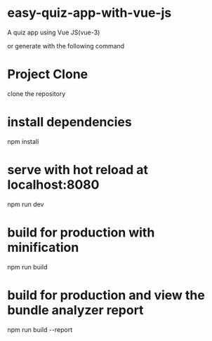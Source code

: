 # easy-quiz-app-with-vue-js
A quiz app using Vue JS(vue-3)

<p dir="auto">or generate with the following command</p>


# Project Clone
clone the repository

# install dependencies
npm install

# serve with hot reload at localhost:8080
npm run dev

# build for production with minification
npm run build

# build for production and view the bundle analyzer report
npm run build --report
